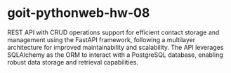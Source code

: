 # goit-pythonweb-hw-08
REST API with CRUD operations support for efficient contact storage and management using the FastAPI framework, following a multilayer architecture for improved maintainability and scalability. The API leverages SQLAlchemy as the ORM to interact with a PostgreSQL database, enabling robust data storage and retrieval capabilities. 
